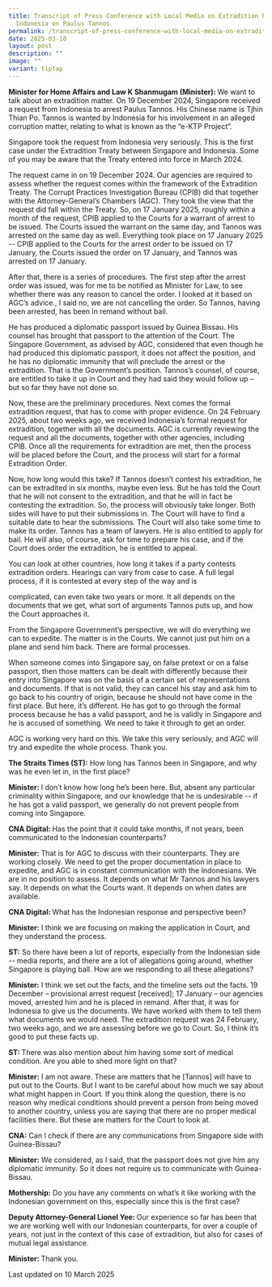 ```yaml
---
title: Transcript of Press Conference with Local Media on Extradition Request Received from
  Indonesia on Paulus Tannos
permalink: /transcript-of-press-conference-with-local-media-on-extradition-request-received-from-indonesia-on-paulus-tannos/
date: 2025-03-10
layout: post
description: ""
image: ""
variant: tiptap
---
```

<p><strong>Minister for Home Affairs and Law K Shanmugam (Minister): </strong>We want to talk about an extradition matter.
On 19 December 2024, Singapore received a request from Indonesia to arrest
Paulus Tannos. His Chinese name is Tjhin Thian Po. Tannos is wanted by
Indonesia for his involvement in an alleged corruption matter, relating
to what is known as the “e-KTP Project”.</p>
<p>Singapore took the request from Indonesia very seriously. This is the
first case under the Extradition Treaty between Singapore and Indonesia.
Some of you may be aware that the Treaty entered into force in March 2024.</p>
<p>The request came in on 19 December 2024. Our agencies are required to
assess whether the request comes within the framework of the Extradition
Treaty. The Corrupt Practices Investigation Bureau (CPIB) did that together
with the Attorney-General’s Chambers (AGC). They took the view that the
request did fall within the Treaty. So, on 17 January 2025, roughly within
a month of the request, CPIB applied to the Courts for a warrant of arrest
to be issued. The Courts issued the warrant on the same day, and Tannos
was arrested on the same day as well. Everything took place on 17 January
2025 -- CPIB applied to the Courts for the arrest order to be issued on
17 January, the Courts issued the order on 17 January, and Tannos was arrested
on 17 January.</p>
<p>After that, there is a series of procedures. The first step after the
arrest order was issued, was for me to be notified as Minister for Law,
to see whether there was any reason to cancel the order. I looked at it
based on AGC’s advice., I said no, we are not cancelling the order. So
Tannos, having been arrested, has been in remand without bail.</p>
<p>He has produced a diplomatic passport issued by Guinea Bissau. His counsel
has brought that passport to the attention of the Court. The Singapore
Government, as advised by AGC, considered that even though he had produced
this diplomatic passport, it does not affect the position, and he has no
diplomatic immunity that will preclude the arrest or the extradition. That
is the Government’s position. Tannos’s counsel, of course, are entitled
to take it up in Court and they had said they would follow up – but so
far they have not done so.</p>
<p>Now, these are the preliminary procedures. Next comes the formal extradition
request, that has to come with proper evidence. On 24 February 2025, about
two weeks ago, we received Indonesia’s formal request for extradition,
together with all the documents. AGC is currently reviewing the request
and all the documents, together with other agencies, including CPIB. Once
all the requirements for extradition are met, then the process will be
placed before the Court, and the process will start for a formal Extradition
Order.</p>
<p>Now, how long would this take? If Tannos doesn’t contest his extradition,
he can be extradited in six months, maybe even less. But he has told the
Court that he will not consent to the extradition, and that he will in
fact be contesting the extradition. So, the process will obviously take
longer. Both sides will have to put their submissions in. The Court will
have to find a suitable date to hear the submissions. The Court will also
take some time to make its order. Tannos has a team of lawyers. He is also
entitled to apply for bail. He will also, of course, ask for time to prepare
his case, and if the Court does order the extradition, he is entitled to
appeal.</p>
<p>You can look at other countries, how long it takes if a party contests
extradition orders. Hearings can vary from case to case. A full legal process,
if it is contested at every step of the way and is</p>
<p>complicated, can even take two years or more. It all depends on the documents
that we get, what sort of arguments Tannos puts up, and how the Court approaches
it.</p>
<p>From the Singapore Government’s perspective, we will do everything we
can to expedite. The matter is in the Courts. We cannot just put him on
a plane and send him back. There are formal processes.</p>
<p>When someone comes into Singapore say, on false pretext or on a false
passport, then those matters can be dealt with differently because their
entry into Singapore was on the basis of a certain set of representations
and documents. If that is not valid, they can cancel his stay and ask him
to go back to his country of origin, because he should not have come in
the first place. But here, it’s different. He has got to go through the
formal process because he has a valid passport, and he is validly in Singapore
and he is accused of something. We need to take it through to get an order.</p>
<p>AGC is working very hard on this. We take this very seriously, and AGC
will try and expedite the whole process. Thank you.</p>
<p><strong>The Straits Times (ST):</strong> How long has Tannos been in Singapore,
and why was he even let in, in the first place?</p>
<p><strong>Minister: </strong>I don’t know how long he’s been here. But,
absent any particular criminality within Singapore, and our knowledge that
he is undesirable -- if he has got a valid passport, we generally do not
prevent people from coming into Singapore.</p>
<p><strong>CNA Digital: </strong>Has the point that it could take months,
if not years, been communicated to the Indonesian counterparts?</p>
<p><strong>Minister: </strong>That is for AGC to discuss with their counterparts.
They are working closely. We need to get the proper documentation in place
to expedite, and AGC is in constant communication with the Indonesians.
We are in no position to assess. It depends on what Mr Tannos and his lawyers
say. It depends on what the Courts want. It depends on when dates are available.</p>
<p><strong>CNA Digital: </strong>What has the Indonesian response and perspective
been?</p>
<p><strong>Minister:</strong> I think we are focusing on making the application
in Court, and they understand the process.</p>
<p><strong>ST:</strong> So there have been a lot of reports, especially from
the Indonesian side -- media reports, and there are a lot of allegations
going around, whether Singapore is playing ball. How are we responding
to all these allegations?</p>
<p><strong>Minister:</strong> I think we set out the facts, and the timeline
sets out the facts. 19 December – provisional arrest request [received];
17 January – our agencies moved, arrested him and he is placed in remand.
After that, it was for Indonesia to give us the documents. We have worked
with them to tell them what documents we would need. The extradition request
was 24 February, two weeks ago, and we are assessing before we go to Court.
So, I think it’s good to put these facts up.</p>
<p><strong>ST: </strong>There was also mention about him having some sort
of medical condition. Are you able to shed more light on that?</p>
<p><strong>Minister:</strong> I am not aware. These are matters that he [Tannos]
will have to put out to the Courts. But I want to be careful about how
much we say about what might happen in Court. If you think along the question,
there is no reason why medical conditions should prevent a person from
being moved to another country, unless you are saying that there are no
proper medical facilities there. But these are matters for the Court to
look at.</p>
<p><strong>CNA:</strong> Can I check if there are any communications from
Singapore side with Guinea-Bissau?</p>
<p><strong>Minister:</strong> We considered, as I said, that the passport
does not give him any diplomatic immunity. So it does not require us to
communicate with Guinea-Bissau.</p>
<p><strong>Mothership:</strong> Do you have any comments on what’s it like
working with the Indonesian government on this, especially since this is
the first case?</p>
<p><strong>Deputy Attorney-General Lionel Yee: </strong>Our experience so
far has been that we are working well with our Indonesian counterparts,
for over a couple of years, not just in the context of this case of extradition,
but also for cases of mutual legal assistance.</p>
<p><strong>Minister: </strong>Thank you.</p>
<p></p>

<p class="right-side-updated">Last updated on 10 March 2025</p>
